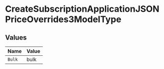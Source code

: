 # CreateSubscriptionApplicationJSONPriceOverrides3ModelType


## Values

| Name   | Value  |
| ------ | ------ |
| `Bulk` | bulk   |